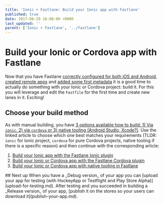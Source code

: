 ```yaml
---
title: 'Ionic + Fastlane: Build your Ionic app with Fastlane'
published: true
date: 2017-08-29 16:00:00 +0000
last_updated: ''
parent: ['Ionic + Fastlane', '../fastlane']
---
```

# Build your Ionic or Cordova app with Fastlane

Now that you have Fastlane [correctly configured for both iOS and Android](initialize-fastlane-for-your-cordova-ios-and-android-apps.md), [created remote apps](create-your-remote-app-with-fastlane.md) and [added some first metadata](add-metadata-and-upload.md) it is a good time to actually do something with your Ionic or Cordova project: build it. For this you will leverage and edit the `Fastfile` for the first time and create new lanes in it. Exciting!

## Choose your build method

As with manual building, you have [3 options available how to build: 1) Via `ionic`, 2) via `cordova` or 3) native tooling (Android Studio, Xcode?)](../build/build-via-ionic-or-cordova-or-native-tooling.md). Use the linked article to choose which one best matches your requirements (TLDR: `ionic` for Ionic project, `cordova` for pure Cordova projects, native tooling if there is a specific reason) and then continue with the corresponding article:

1. [Build your Ionic app with the Fastlane Ionic plugin](build-your-project-with-ionic-plugin.md)
1. [Build your Ionic or Cordova app with the Fastlane Cordova plugin](build-your-project-with-cordova-plugin.md)
1. [Build your Ionic or Cordova app with native tooling in Fastlane](build-your-project-with-native-tooling.md)

<div id="future-content">
## Next up
When you have a _Debug version_ of your app you can [upload your app for testing (with HockeyApp or Testflight and Play Store Alpha)](upload-for-testing.md). After testing and you succeeded in building a _Release version_ of your app, [publish it on the stores so your users can download it](publish-your-app.md).
</div>
